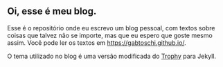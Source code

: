 ## Oi, esse é meu blog.

Esse é o repositório onde eu escrevo um blog pessoal, com textos sobre coisas que talvez não se importe, mas que eu espero que goste mesmo assim. Você pode ler os textos em https://gabtoschi.github.io/.

O tema utilizado no blog é uma versão modificada do [Trophy](https://github.com/thomasvaeth/trophy-jekyll) para Jekyll.
